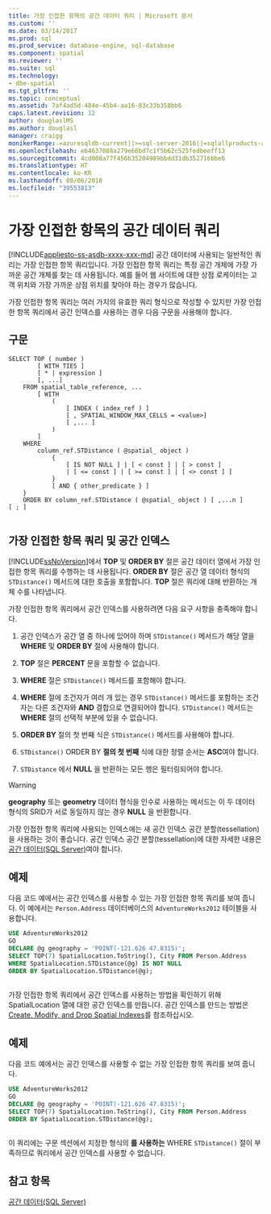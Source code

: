 ```yaml
---
title: 가장 인접한 항목의 공간 데이터 쿼리 | Microsoft 문서
ms.custom: ''
ms.date: 03/14/2017
ms.prod: sql
ms.prod_service: database-engine, sql-database
ms.component: spatial
ms.reviewer: ''
ms.suite: sql
ms.technology:
- dbe-spatial
ms.tgt_pltfrm: ''
ms.topic: conceptual
ms.assetid: 7af4ad5d-484e-45b4-aa16-83c33b358bb6
caps.latest.revision: 12
author: douglaslMS
ms.author: douglasl
manager: craigg
monikerRange: =azuresqldb-current||>=sql-server-2016||=sqlallproducts-allversions||>=sql-server-linux-2017
ms.openlocfilehash: e64637088a279e66bd7c1f5b62c525fedbeeff13
ms.sourcegitcommit: 4cd008a77f456b35204989bbdd31db352716bbe6
ms.translationtype: HT
ms.contentlocale: ko-KR
ms.lasthandoff: 08/06/2018
ms.locfileid: "39553813"
---
```

# <a name="query-spatial-data-for-nearest-neighbor"></a>가장 인접한 항목의 공간 데이터 쿼리
[!INCLUDE[appliesto-ss-asdb-xxxx-xxx-md](../../includes/appliesto-ss-asdb-xxxx-xxx-md.md)]
  공간 데이터에 사용되는 일반적인 쿼리는 가장 인접한 항목 쿼리입니다. 가장 인접한 항목 쿼리는 특정 공간 개체에 가장 가까운 공간 개체를 찾는 데 사용됩니다. 예를 들어 웹 사이트에 대한 상점 로케이터는 고객 위치와 가장 가까운 상점 위치를 찾아야 하는 경우가 많습니다.  
  
 가장 인접한 항목 쿼리는 여러 가지의 유효한 쿼리 형식으로 작성할 수 있지만 가장 인접한 항목 쿼리에서 공간 인덱스를 사용하는 경우 다음 구문을 사용해야 합니다.  
  
## <a name="syntax"></a>구문  
  
```  
SELECT TOP ( number )  
        [ WITH TIES ]  
        [ * | expression ]   
        [, ...]  
    FROM spatial_table_reference, ...   
        [ WITH   
            (   
                [ INDEX ( index_ref ) ]   
                [ , SPATIAL_WINDOW_MAX_CELLS = <value>]   
                [ ,... ]   
            )   
        ]  
    WHERE   
        column_ref.STDistance ( @spatial_ object )   
            {   
                [ IS NOT NULL ] | [ < const ] | [ > const ]   
                | [ <= const ] | [ >= const ] | [ <> const ] ]   
            }  
            [ AND { other_predicate } ]   
    }  
    ORDER BY column_ref.STDistance ( @spatial_ object ) [ ,...n ]  
[ ; ]  
  
```  
  
## <a name="nearest-neighbor-query-and-spatial-indexes"></a>가장 인접한 항목 쿼리 및 공간 인덱스  
 [!INCLUDE[ssNoVersion](../../includes/ssnoversion-md.md)]에서 **TOP** 및 **ORDER BY** 절은 공간 데이터 열에서 가장 인접한 항목 쿼리를 수행하는 데 사용됩니다. **ORDER BY** 절은 공간 열 데이터 형식의 `STDistance()` 메서드에 대한 호출을 포함합니다. **TOP** 절은 쿼리에 대해 반환하는 개체 수를 나타냅니다.  
  
 가장 인접한 항목 쿼리에서 공간 인덱스를 사용하려면 다음 요구 사항을 충족해야 합니다.  
  
1.  공간 인덱스가 공간 열 중 하나에 있어야 하며 `STDistance()` 메서드가 해당 열을 **WHERE** 및 **ORDER BY** 절에 사용해야 합니다.  
  
2.  **TOP** 절은 **PERCENT** 문을 포함할 수 없습니다.  
  
3.  **WHERE** 절은 `STDistance()` 메서드를 포함해야 합니다.  
  
4.  **WHERE** 절에 조건자가 여러 개 있는 경우 `STDistance()` 메서드를 포함하는 조건자는 다른 조건자와 **AND** 결합으로 연결되어야 합니다. `STDistance()` 메서드는 **WHERE** 절의 선택적 부분에 있을 수 없습니다.  
  
5.  **ORDER BY** 절의 첫 번째 식은 `STDistance()` 메서드를 사용해야 합니다.  
  
6.  `STDistance()` ORDER BY **절의 첫 번째** 식에 대한 정렬 순서는 **ASC**여야 합니다.  
  
7.  `STDistance` 에서 **NULL** 을 반환하는 모든 행은 필터링되어야 합니다.  
  
> [!WARNING]  
>  **geography** 또는 **geometry** 데이터 형식을 인수로 사용하는 메서드는 이 두 데이터 형식의 SRID가 서로 동일하지 않는 경우 **NULL** 을 반환합니다.  
  
 가장 인접한 항목 쿼리에 사용되는 인덱스에는 새 공간 인덱스 공간 분할(tessellation)을 사용하는 것이 좋습니다. 공간 인덱스 공간 분할(tessellation)에 대한 자세한 내용은 [공간 데이터&#40;SQL Server&#41;](../../relational-databases/spatial/spatial-data-sql-server.md)여야 합니다.  
  
## <a name="example"></a>예제  
 다음 코드 예에서는 공간 인덱스를 사용할 수 있는 가장 인접한 항목 쿼리를 보여 줍니다. 이 예에서는 `Person.Address` 데이터베이스의 `AdventureWorks2012` 테이블을 사용합니다.  
  
```sql  
USE AdventureWorks2012  
GO  
DECLARE @g geography = 'POINT(-121.626 47.8315)';  
SELECT TOP(7) SpatialLocation.ToString(), City FROM Person.Address  
WHERE SpatialLocation.STDistance(@g) IS NOT NULL  
ORDER BY SpatialLocation.STDistance(@g);  
  
```  
  
 가장 인접한 항목 쿼리에서 공간 인덱스를 사용하는 방법을 확인하기 위해 SpatialLocation 열에 대한 공간 인덱스를 만듭니다. 공간 인덱스를 만드는 방법은 [Create, Modify, and Drop Spatial Indexes](../../relational-databases/spatial/create-modify-and-drop-spatial-indexes.md)를 참조하십시오.  
  
## <a name="example"></a>예제  
 다음 코드 예에서는 공간 인덱스를 사용할 수 없는 가장 인접한 항목 쿼리를 보여 줍니다.  
  
```sql  
USE AdventureWorks2012  
GO  
DECLARE @g geography = 'POINT(-121.626 47.8315)';  
SELECT TOP(7) SpatialLocation.ToString(), City FROM Person.Address  
ORDER BY SpatialLocation.STDistance(@g);  
  
```  
  
 이 쿼리에는 구문 섹션에서 지정한 형식의 **를 사용하는** WHERE `STDistance()` 절이 부족하므로 쿼리에서 공간 인덱스를 사용할 수 없습니다.  
  
## <a name="see-also"></a>참고 항목  
 [공간 데이터&#40;SQL Server&#41;](../../relational-databases/spatial/spatial-data-sql-server.md)  
  
  
